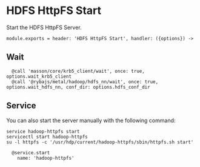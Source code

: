 
# HDFS HttpFS Start

Start the HDFS HttpFS Server.

    module.exports = header: 'HDFS HttpFS Start', handler: ({options}) ->

## Wait

      @call 'masson/core/krb5_client/wait', once: true, options.wait_krb5_client
      @call '@rybajs/metal/hadoop/hdfs_nn/wait', once: true, options.wait_hdfs_nn, conf_dir: options.hdfs_conf_dir

## Service

You can also start the server manually with the following command:

```
service hadoop-httpfs start
servicectl start hadoop-httpfs
su -l httpfs -c '/usr/hdp/current/hadoop-httpfs/sbin/httpfs.sh start'
```

      @service.start
        name: 'hadoop-httpfs'
